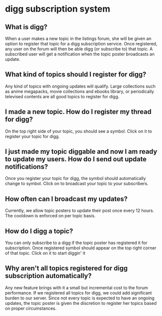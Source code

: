 digg subscription system
===

What is digg?
---
When a user makes a new topic in the listings forum,
she will be given an option to register that topic for a digg subscription service.
Once registered, any user on the forum will then be able digg (or subscribe to) that topic.
A subscribed user will get a notification when the topic poster broadcasts an update.

What kind of topics should I register for digg?
---
Any kind of topics with ongoing updates will qualify.
Large collections such as anime megapacks, movie collections and ebooks library,
or periodically televised contents are all good topics to register for digg.

I made a new topic. How do I register my thread for digg?
---
On the top right side of your topic, you should see a <span class="digg_backdrop"><i class="fa fa-digg register" aria-hidden="true"></i></span> symbol.
Click on it to register your topic for digg.

I just made my topic diggable and now I am ready to update my users. How do I send out update notifications?
---
Once you register your topic for digg, the <i class="fa fa-digg register" aria-hidden="true"></i> symbol should automatically change to <i class="fa fa-wifi" aria-hidden="true"></i> symbol.
Click on <i class="fa fa-wifi" aria-hidden="true"></i> to broadcast your topic to your subscribers.

How often can I broadcast my updates?
---
Currently, we allow topic posters to update their post once every 12 hours.
The cooldown is enforced on per topic basis.

How do I digg a topic?
---
You can only subscribe to a digg if the topic poster has registered it for subscription.
Once registered 
<i class="fa fa-digg" aria-hidden="true"></i> symbol
should appear on the top right corner of that topic.
Click on it to start diggin' it


<a name="wiki"></a>
Why aren't all topics registered for digg subscription automatically?
---
Any new feature brings with it a small but incremental cost to the forum performance.
If we registered all topics for digg, we could add significant burden to our server.
Since not every topic is expected to have an ongoing updates,
the topic poster is given the discretion
to register her topics based on proper circumstances.
